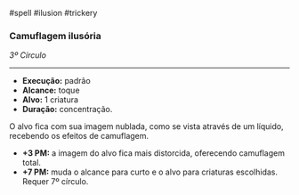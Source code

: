 #spell #ilusion #trickery 
### Camuflagem ilusória
*3º Círculo*
___
- **Execução:** padrão
- **Alcance:** toque
- **Alvo:** 1 criatura
- **Duração:** concentração.

O alvo fica com sua imagem nublada, como se vista através de um líquido, recebendo os efeitos de camuflagem.

- **+3 PM:** a imagem do alvo fica mais distorcida, oferecendo camuflagem total.
- **+7 PM:** muda o alcance para curto e o alvo para criaturas escolhidas. Requer 7º círculo.